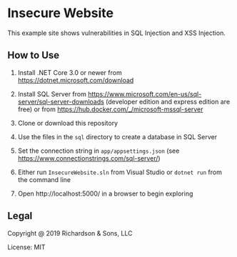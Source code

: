 Insecure Website
================

This example site shows vulnerabilities in SQL Injection and XSS Injection.


How to Use
----------

1. Install .NET Core 3.0 or newer from https://dotnet.microsoft.com/download

2. Install SQL Server from https://www.microsoft.com/en-us/sql-server/sql-server-downloads (developer edition and express edition are free) or from https://hub.docker.com/_/microsoft-mssql-server

3. Clone or download this repository

4. Use the files in the `sql` directory to create a database in SQL Server

5. Set the connection string in `app/appsettings.json` (see https://www.connectionstrings.com/sql-server/)

6. Either run `InsecureWebsite.sln` from Visual Studio or `dotnet run` from the command line

7. Open http://localhost:5000/ in a browser to begin exploring


Legal
-----

Copyright @ 2019 Richardson & Sons, LLC

License: MIT
